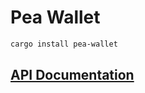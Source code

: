 # Pea Wallet

```bash
cargo install pea-wallet
```

## [API Documentation](https://docs.rs/pea-wallet)
